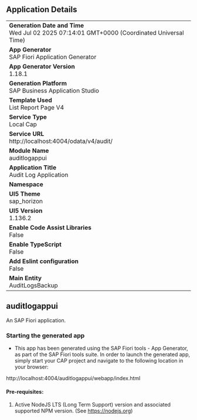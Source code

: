 ## Application Details
|               |
| ------------- |
|**Generation Date and Time**<br>Wed Jul 02 2025 07:14:01 GMT+0000 (Coordinated Universal Time)|
|**App Generator**<br>SAP Fiori Application Generator|
|**App Generator Version**<br>1.18.1|
|**Generation Platform**<br>SAP Business Application Studio|
|**Template Used**<br>List Report Page V4|
|**Service Type**<br>Local Cap|
|**Service URL**<br>http://localhost:4004/odata/v4/audit/|
|**Module Name**<br>auditlogappui|
|**Application Title**<br>Audit Log Application|
|**Namespace**<br>|
|**UI5 Theme**<br>sap_horizon|
|**UI5 Version**<br>1.136.2|
|**Enable Code Assist Libraries**<br>False|
|**Enable TypeScript**<br>False|
|**Add Eslint configuration**<br>False|
|**Main Entity**<br>AuditLogsBackup|

## auditlogappui

An SAP Fiori application.

### Starting the generated app

-   This app has been generated using the SAP Fiori tools - App Generator, as part of the SAP Fiori tools suite.  In order to launch the generated app, simply start your CAP project and navigate to the following location in your browser:

http://localhost:4004/auditlogappui/webapp/index.html

#### Pre-requisites:

1. Active NodeJS LTS (Long Term Support) version and associated supported NPM version.  (See https://nodejs.org)


